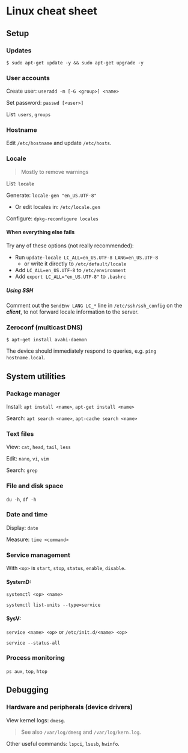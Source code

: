 # Linux cheat sheet

## Setup

### Updates
```
$ sudo apt-get update -y && sudo apt-get upgrade -y
```

### User accounts
Create user: `useradd -m [-G <group>] <name>`

Set password: `passwd [<user>]`

List: `users`, `groups`

### Hostname
Edit `/etc/hostname` and update `/etc/hosts`.

### Locale
> Mostly to remove warnings

List: `locale`

Generate: `locale-gen "en_US.UTF-8"`
- Or edit locales in: `/etc/locale.gen`

Configure: `dpkg-reconfigure locales`

#### When everything else fails
Try any of these options (not really recommended):

- Run `update-locale LC_ALL=en_US.UTF-8 LANG=en_US.UTF-8`
  - or write it directly to `/etc/default/locale`
- Add `LC_ALL=en_US.UTF-8` to `/etc/environment`
- Add `export LC_ALL="en_US.UTF-8"` to `.bashrc`

##### Using SSH
Comment out the `SendEnv LANG LC_*` line in `/etc/ssh/ssh_config` on the ***client***, to not forward locale information to the server.

### Zeroconf (multicast DNS)
```
$ apt-get install avahi-daemon
```
The device should immediately respond to queries, e.g. `ping hostname.local`.


## System utilities

### Package manager
Install: `apt install <name>`, `apt-get install <name>`

Search: `apt search <name>`, `apt-cache search <name>`

### Text files
View: `cat`, `head`, `tail`, `less`

Edit: `nano`, `vi`, `vim`

Search: `grep`

### File and disk space
`du -h`, `df -h`

### Date and time
Display: `date`

Measure: `time <command>`

### Service management
With `<op>` is `start`, `stop`, `status`, `enable`, `disable`.

#### SystemD:
`systemctl <op> <name>`

`systemctl list-units --type=service`

#### SysV:
`service <name> <op>` or `/etc/init.d/<name> <op>`

`service --status-all`

### Process monitoring
`ps aux`, `top`, `htop`


## Debugging

### Hardware and peripherals (device drivers)
View kernel logs: `dmesg`.
> See also `/var/log/dmesg` and `/var/log/kern.log`.

Other useful commands: `lspci`, `lsusb`, `hwinfo`.
